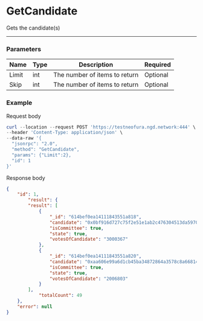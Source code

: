 # GetCandidate
Gets the candidate(s)
<hr>

### Parameters

|    Name    | Type | Description | Required |
| ---------- | --- |    ------    | ----|
| Limit    | int|  The number of items to return| Optional|
| Skip    | int|  The number of items to return| Optional |

### Example

Request body

```powershell
curl --location --request POST 'https://testneofura.ngd.network:444' \
--header 'Content-Type: application/json' \
--data-raw '{
  "jsonrpc": "2.0",
  "method": "GetCandidate",
  "params": {"Limit":2},
  "id": 1
}'
```

Response body

```json
{
    "id": 1,
        "result": {
        "result": [
            {
                "_id": "614bef0ea14111843551a818",
                "candidate": "0x0bf916d727c75f2e51e1ab2c476304513da59701",
                "isCommittee": true,
                "state": true,
                "votesOfCandidate": "3000367"
            },
            {
                "_id": "614bef0ea14111843551a820",
                "candidate": "0xaa606e99a6d1cb45ba34872864a3578c8a668143",
                "isCommittee": true,
                "state": true,
                "votesOfCandidate": "2006803"
            }
        ],
            "totalCount": 49
    },
    "error": null
}
```
